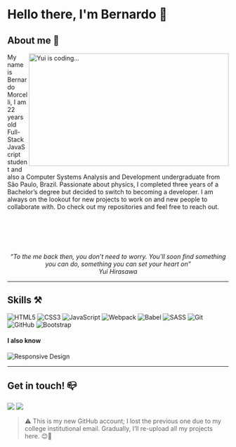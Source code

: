 # Hello there, I'm Bernardo 👺

## About me 📝

<div>
  <img src="https://github.com/user-attachments/assets/3124b6a1-9fbd-4db0-b409-f598394360b6" align="right" title="Yui is coding..." width="455" height="256"></img>
  <p align="left">My name is Bernardo Morcelli, I am 22 years old Full-Stack JavaScript student and also a Computer Systems Analysis and Development undergraduate from São Paulo, Brazil. Passionate about physics, I completed three years of a Bachelor’s degree but decided to switch to becoming a developer.
  I am always on the lookout for new projects to work on and new people to collaborate with. Do check out my repositories and feel free to reach out.
  </p>
</div>
<br>
<br>
<br>
<br>

<p align="center">
  <i>“To the me back then, you don’t need to worry. You’ll soon find something you can do, something you can set your heart on” </i>
  <br>
  <i>Yui Hirasawa</i>
</p>
<hr>

## Skills ⚒

![HTML5](https://img.shields.io/badge/html5-%23E34F26.svg?style=for-the-badge&logo=html5&logoColor=white)
![CSS3](https://img.shields.io/badge/css3-%231572B6.svg?style=for-the-badge&logo=css3&logoColor=white)
![JavaScript](https://img.shields.io/badge/javascript-%23323330.svg?style=for-the-badge&logo=javascript&logoColor=%23F7DF1E)
![Webpack](https://img.shields.io/badge/webpack-%238DD6F9.svg?style=for-the-badge&logo=webpack&logoColor=black)
![Babel](https://img.shields.io/badge/Babel-F9DC3e?style=for-the-badge&logo=babel&logoColor=black)
![SASS](https://img.shields.io/badge/SASS-hotpink.svg?style=for-the-badge&logo=SASS&logoColor=white)
![Git](https://img.shields.io/badge/git-%23F05033.svg?style=for-the-badge&logo=git&logoColor=white)
![GitHub](https://img.shields.io/badge/github-%23121011.svg?style=for-the-badge&logo=github&logoColor=white)
![Bootstrap](https://img.shields.io/badge/bootstrap-%238511FA.svg?style=for-the-badge&logo=bootstrap&logoColor=white)

#### I also know
![Responsive Design](https://img.shields.io/badge/Responsive_Design-20B2AA?style=for-the-badge)

<hr>

## Get in touch! 📪

<a target="_blank" href="mailto:bernardolmc@gmail.com"><img src="https://img.shields.io/badge/bernardolmc%40gmail.com-D14836?style=for-the-badge&logo=gmail&logoColor=white"></a>
<a href="https://www.linkedin.com/in/bernardo-morcelli/" target="_blank"><img src="https://img.shields.io/badge/linkedin-%230077B5.svg?style=for-the-badge&logo=linkedin&logoColor=white"></a>

> ⚠ This is my new GitHub account; I lost the previous one due to my college institutional email. Gradually, I’ll re-upload all my projects here. 😊🚀

